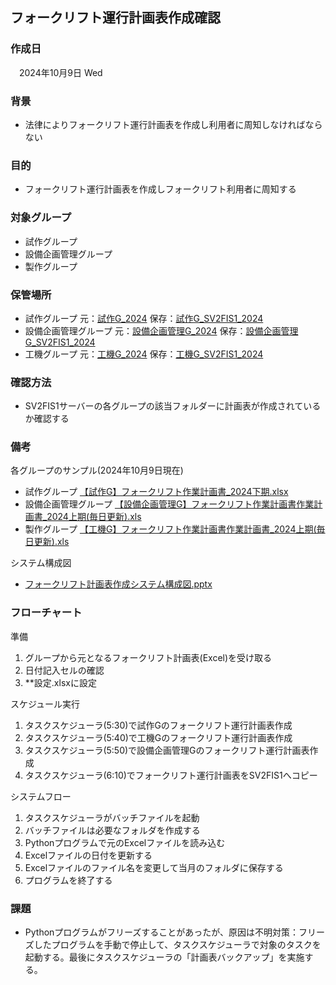 ## フォークリフト運行計画表作成確認

### 作成日

 2024年10月9日 Wed

### 背景

- 法律によりフォークリフト運行計画表を作成し利用者に周知しなければならない

### 目的

- フォークリフト運行計画表を作成しフォークリフト利用者に周知する

### 対象グループ

- 試作グループ
- 設備企画管理グループ
- 製作グループ

### 保管場所

- 試作グループ 元：[試作G\_2024](\\pc2f13064\DRIVE_C\Python\試作\2024) 保存：[試作G\_SV2FIS1\_2024](file:////sv2fis1/%E3%82%B0%E3%83%AB%E3%83%BC%E3%83%97%E5%88%A5/%E8%A9%A6%E4%BD%9C/%E2%85%A1%EF%BC%8E%E9%81%8B%E5%96%B6/%EF%BC%92%EF%BC%8E%E5%AE%89%E5%85%A8%E8%A1%9B%E7%94%9F/07%20%E3%81%9D%E3%81%AE%E4%BB%96/%E3%83%95%E3%82%A9%E3%83%BC%E3%82%AF%E3%83%AA%E3%83%95%E3%83%88%E4%BD%9C%E6%A5%AD%E8%A8%88%E7%94%BB%E6%9B%B8/2024 "file:////sv2fis1/%E3%82%B0%E3%83%AB%E3%83%BC%E3%83%97%E5%88%A5/%E8%A9%A6%E4%BD%9C/%E2%85%A1%EF%BC%8E%E9%81%8B%E5%96%B6/%EF%BC%92%EF%BC%8E%E5%AE%89%E5%85%A8%E8%A1%9B%E7%94%9F/07%20%E3%81%9D%E3%81%AE%E4%BB%96/%E3%83%95%E3%82%A9%E3%83%BC%E3%82%AF%E3%83%AA%E3%83%95%E3%83%88%E4%BD%9C%E6%A5%AD%E8%A8%88%E7%94%BB%E6%9B%B8/2024")
- 設備企画管理グループ 元：[設備企画管理G\_2024](file:////pc2f13064/DRIVE_C/Python/%E8%A8%AD%E5%82%99%E4%BC%81%E7%94%BB%E7%AE%A1%E7%90%86/2024 "file:////pc2f13064/DRIVE_C/Python/%E8%A8%AD%E5%82%99%E4%BC%81%E7%94%BB%E7%AE%A1%E7%90%86/2024") 保存：[設備企画管理G\_SV2FIS1\_2024](file:////sv2fis1/%E5%85%B1%E6%9C%89-%E7%94%9F%E7%94%A3%E6%8A%80%E8%A1%93%E7%A0%94%E7%A9%B6%E6%89%80/007%20%E5%AE%89%E5%85%A8%E8%A1%9B%E7%94%9F/99.%E3%83%95%E3%82%A9%E3%83%BC%E3%82%AF%E3%83%AA%E3%83%95%E3%83%88%E4%BD%9C%E6%A5%AD%E8%A8%88%E7%94%BB/%E8%A8%AD%E5%82%99%E4%BC%81%E7%94%BB%E7%AE%A1%E7%90%86/2024 "file:////sv2fis1/%E5%85%B1%E6%9C%89-%E7%94%9F%E7%94%A3%E6%8A%80%E8%A1%93%E7%A0%94%E7%A9%B6%E6%89%80/007%20%E5%AE%89%E5%85%A8%E8%A1%9B%E7%94%9F/99.%E3%83%95%E3%82%A9%E3%83%BC%E3%82%AF%E3%83%AA%E3%83%95%E3%83%88%E4%BD%9C%E6%A5%AD%E8%A8%88%E7%94%BB/%E8%A8%AD%E5%82%99%E4%BC%81%E7%94%BB%E7%AE%A1%E7%90%86/2024")
- 工機グループ 元：[工機G\_2024](file:////pc2f13064/DRIVE_C/Python/%E5%B7%A5%E6%A9%9F/2024 "file:////pc2f13064/DRIVE_C/Python/%E5%B7%A5%E6%A9%9F/2024") 保存：[工機G\_SV2FIS1\_2024](file://sv2fis1/%E5%85%B1%E6%9C%89-%E7%94%9F%E7%94%A3%E6%8A%80%E8%A1%93%E7%A0%94%E7%A9%B6%E6%89%80/007%20%E5%AE%89%E5%85%A8%E8%A1%9B%E7%94%9F/99.%E3%83%95%E3%82%A9%E3%83%BC%E3%82%AF%E3%83%AA%E3%83%95%E3%83%88%E4%BD%9C%E6%A5%AD%E8%A8%88%E7%94%BB/%E5%B7%A5%E6%A9%9F/2024 "file://sv2fis1/%E5%85%B1%E6%9C%89-%E7%94%9F%E7%94%A3%E6%8A%80%E8%A1%93%E7%A0%94%E7%A9%B6%E6%89%80/007%20%E5%AE%89%E5%85%A8%E8%A1%9B%E7%94%9F/99.%E3%83%95%E3%82%A9%E3%83%BC%E3%82%AF%E3%83%AA%E3%83%95%E3%83%88%E4%BD%9C%E6%A5%AD%E8%A8%88%E7%94%BB/%E5%B7%A5%E6%A9%9F/2024")

### 確認方法

- SV2FIS1サーバーの各グループの該当フォルダーに計画表が作成されているか確認する

### 備考

各グループのサンプル(2024年10月9日現在)

- 試作グループ [【試作G】フォークリフト作業計画書\_2024下期.xlsx](file:////sv2fis1/%E3%82%B0%E3%83%AB%E3%83%BC%E3%83%97%E5%88%A5/%E7%AE%A1%E7%90%86/%E2%98%86%E6%83%85%E5%A0%B1/%E6%A5%AD%E5%8B%99%E5%BC%95%E7%B6%99%E3%81%8E/%E5%8F%82%E8%80%83%E8%B3%87%E6%96%99/%E3%80%90%E8%A9%A6%E4%BD%9CG%E3%80%91%E3%83%95%E3%82%A9%E3%83%BC%E3%82%AF%E3%83%AA%E3%83%95%E3%83%88%E4%BD%9C%E6%A5%AD%E8%A8%88%E7%94%BB%E6%9B%B8_2024%E4%B8%8B%E6%9C%9F.xlsx "file:////sv2fis1/%E3%82%B0%E3%83%AB%E3%83%BC%E3%83%97%E5%88%A5/%E7%AE%A1%E7%90%86/%E2%98%86%E6%83%85%E5%A0%B1/%E6%A5%AD%E5%8B%99%E5%BC%95%E7%B6%99%E3%81%8E/%E5%8F%82%E8%80%83%E8%B3%87%E6%96%99/%E3%80%90%E8%A9%A6%E4%BD%9CG%E3%80%91%E3%83%95%E3%82%A9%E3%83%BC%E3%82%AF%E3%83%AA%E3%83%95%E3%83%88%E4%BD%9C%E6%A5%AD%E8%A8%88%E7%94%BB%E6%9B%B8_2024%E4%B8%8B%E6%9C%9F.xlsx")
- 設備企画管理グループ [【設備企画管理G】フォークリフト作業計画書作業計画書\_2024上期(毎日更新).xls](file:////sv2fis1/%E3%82%B0%E3%83%AB%E3%83%BC%E3%83%97%E5%88%A5/%E7%AE%A1%E7%90%86/%E2%98%86%E6%83%85%E5%A0%B1/%E6%A5%AD%E5%8B%99%E5%BC%95%E7%B6%99%E3%81%8E/%E5%8F%82%E8%80%83%E8%B3%87%E6%96%99/%E3%80%90%E8%A8%AD%E5%82%99%E4%BC%81%E7%94%BB%E7%AE%A1%E7%90%86G%E3%80%91%E3%83%95%E3%82%A9%E3%83%BC%E3%82%AF%E3%83%AA%E3%83%95%E3%83%88%E4%BD%9C%E6%A5%AD%E8%A8%88%E7%94%BB%E6%9B%B8%E4%BD%9C%E6%A5%AD%E8%A8%88%E7%94%BB%E6%9B%B8_2024%E4%B8%8A%E6%9C%9F\(%E6%AF%8E%E6%97%A5%E6%9B%B4%E6%96%B0\).xls "file:////sv2fis1/%E3%82%B0%E3%83%AB%E3%83%BC%E3%83%97%E5%88%A5/%E7%AE%A1%E7%90%86/%E2%98%86%E6%83%85%E5%A0%B1/%E6%A5%AD%E5%8B%99%E5%BC%95%E7%B6%99%E3%81%8E/%E5%8F%82%E8%80%83%E8%B3%87%E6%96%99/%E3%80%90%E8%A8%AD%E5%82%99%E4%BC%81%E7%94%BB%E7%AE%A1%E7%90%86G%E3%80%91%E3%83%95%E3%82%A9%E3%83%BC%E3%82%AF%E3%83%AA%E3%83%95%E3%83%88%E4%BD%9C%E6%A5%AD%E8%A8%88%E7%94%BB%E6%9B%B8%E4%BD%9C%E6%A5%AD%E8%A8%88%E7%94%BB%E6%9B%B8_2024%E4%B8%8A%E6%9C%9F(%E6%AF%8E%E6%97%A5%E6%9B%B4%E6%96%B0).xls")
- 製作グループ [【工機G】フォークリフト作業計画書作業計画書\_2024上期(毎日更新).xls](file:////sv2fis1/%E3%82%B0%E3%83%AB%E3%83%BC%E3%83%97%E5%88%A5/%E7%AE%A1%E7%90%86/%E2%98%86%E6%83%85%E5%A0%B1/%E6%A5%AD%E5%8B%99%E5%BC%95%E7%B6%99%E3%81%8E/%E5%8F%82%E8%80%83%E8%B3%87%E6%96%99/%E3%80%90%E5%B7%A5%E6%A9%9FG%E3%80%91%E3%83%95%E3%82%A9%E3%83%BC%E3%82%AF%E3%83%AA%E3%83%95%E3%83%88%E4%BD%9C%E6%A5%AD%E8%A8%88%E7%94%BB%E6%9B%B8%E4%BD%9C%E6%A5%AD%E8%A8%88%E7%94%BB%E6%9B%B8_2024%E4%B8%8A%E6%9C%9F\(%E6%AF%8E%E6%97%A5%E6%9B%B4%E6%96%B0\).xls "file:////sv2fis1/%E3%82%B0%E3%83%AB%E3%83%BC%E3%83%97%E5%88%A5/%E7%AE%A1%E7%90%86/%E2%98%86%E6%83%85%E5%A0%B1/%E6%A5%AD%E5%8B%99%E5%BC%95%E7%B6%99%E3%81%8E/%E5%8F%82%E8%80%83%E8%B3%87%E6%96%99/%E3%80%90%E5%B7%A5%E6%A9%9FG%E3%80%91%E3%83%95%E3%82%A9%E3%83%BC%E3%82%AF%E3%83%AA%E3%83%95%E3%83%88%E4%BD%9C%E6%A5%AD%E8%A8%88%E7%94%BB%E6%9B%B8%E4%BD%9C%E6%A5%AD%E8%A8%88%E7%94%BB%E6%9B%B8_2024%E4%B8%8A%E6%9C%9F(%E6%AF%8E%E6%97%A5%E6%9B%B4%E6%96%B0).xls")

システム構成図

- [フォークリフト計画表作成システム構成図.pptx](file:////sv2fis1/%E3%82%B0%E3%83%AB%E3%83%BC%E3%83%97%E5%88%A5/%E7%AE%A1%E7%90%86/%E2%98%86%E6%83%85%E5%A0%B1/%E6%A5%AD%E5%8B%99%E5%BC%95%E7%B6%99%E3%81%8E/%E5%8F%82%E8%80%83%E8%B3%87%E6%96%99/%E3%83%95%E3%82%A9%E3%83%BC%E3%82%AF%E3%83%AA%E3%83%95%E3%83%88%E8%A8%88%E7%94%BB%E8%A1%A8%E4%BD%9C%E6%88%90%E3%82%B7%E3%82%B9%E3%83%86%E3%83%A0%E6%A7%8B%E6%88%90%E5%9B%B3.pptx "file:////sv2fis1/%E3%82%B0%E3%83%AB%E3%83%BC%E3%83%97%E5%88%A5/%E7%AE%A1%E7%90%86/%E2%98%86%E6%83%85%E5%A0%B1/%E6%A5%AD%E5%8B%99%E5%BC%95%E7%B6%99%E3%81%8E/%E5%8F%82%E8%80%83%E8%B3%87%E6%96%99/%E3%83%95%E3%82%A9%E3%83%BC%E3%82%AF%E3%83%AA%E3%83%95%E3%83%88%E8%A8%88%E7%94%BB%E8%A1%A8%E4%BD%9C%E6%88%90%E3%82%B7%E3%82%B9%E3%83%86%E3%83%A0%E6%A7%8B%E6%88%90%E5%9B%B3.pptx")

### ⁠⁠フローチャート⁠

準備

1. グループから元となるフォークリフト計画表(Excel)を受け取る
2. 日付記入セルの確認
3. \*\*設定.xlsxに設定

スケジュール実行

1. タスクスケジューラ(5:30)で試作Gのフォークリフト運行計画表作成
2. タスクスケジューラ(5:40)で工機Gのフォークリフト運行計画表作成
3. タスクスケジューラ(5:50)で設備企画管理Gのフォークリフト運行計画表作成
4. タスクスケジューラ(6:10)でフォークリフト運行計画表をSV2FIS1へコピー

システムフロー

1. タスクスケジューラがバッチファイルを起動
2. バッチファイルは必要なフォルダを作成する
3. Pythonプログラムで元のExcelファイルを読み込む
4. Excelファイルの日付を更新する
5. Excelファイルのファイル名を変更して当月のフォルダに保存する
6. プログラムを終了する

### 課題

- Pythonプログラムがフリーズすることがあったが、原因は不明対策：フリーズしたプログラムを手動で停止して、タスクスケジューラで対象のタスクを起動する。最後にタスクスケジューラの「計画表バックアップ」を実施する。
